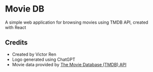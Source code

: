 # Movie DB

A simple web application for browsing movies using TMDB API, created with React

## Credits

- Created by Victor Ren
- Logo generated using ChatGPT
- Movie data provided by [The Movie Database (TMDB) API](https://www.themoviedb.org/?language=en-US)